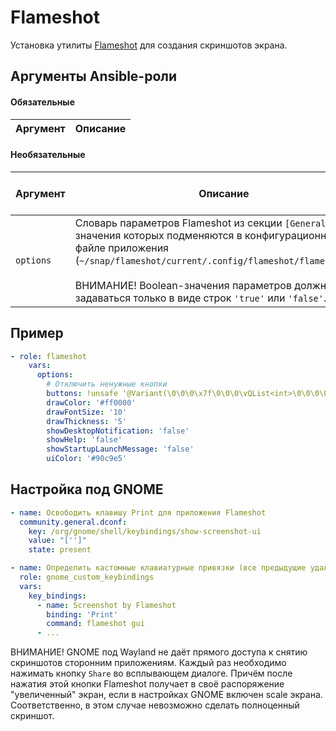 # Flameshot

Установка утилиты [Flameshot](https://github.com/flameshot-org/flameshot) для создания скриншотов экрана.

## Аргументы Ansible-роли

#### Обязательные

| Аргумент | Описание |
| --- | --- |  

#### Необязательные

| Аргумент | Описание | Значение по-умолчанию |
| --- | --- | --- |
| `options` | Словарь параметров Flameshot из секции `[General]`, значения которых подменяются в конфигурационном файле приложения (`~/snap/flameshot/current/.config/flameshot/flameshot.ini`).<br/><br/>ВНИМАНИЕ! Boolean-значения параметров должны задаваться только в виде строк `'true'` или `'false'`. | `{}` |

## Пример

```yaml
- role: flameshot
    vars:
      options:
        # Отключить ненужные кнопки
        buttons: !unsafe '@Variant(\0\0\0\x7f\0\0\0\vQList<int>\0\0\0\0\x11\0\0\0\0\0\0\0\x1\0\0\0\x2\0\0\0\x3\0\0\0\x4\0\0\0\x5\0\0\0\x6\0\0\0\x12\0\0\0\xf\0\0\0\x13\0\0\0\t\0\0\0\x10\0\0\0\n\0\0\0\v\0\0\0\f\0\0\0\x14\0\0\0\x15)'
        drawColor: '#ff0000'
        drawFontSize: '10'
        drawThickness: '5'
        showDesktopNotification: 'false'
        showHelp: 'false'
        showStartupLaunchMessage: 'false'
        uiColor: '#90c9e5'
```

## Настройка под GNOME

```yaml
- name: Освободить клавишу Print для приложения Flameshot
  community.general.dconf:
    key: /org/gnome/shell/keybindings/show-screenshot-ui
    value: "['']"
    state: present
```

```yaml
- name: Определить кастомные клавиатурные привязки (все предыдущие удаляются)
  role: gnome_custom_keybindings
  vars:
    key_bindings:
      - name: Screenshot by Flameshot
        binding: 'Print'
        command: flameshot gui
      - ...
```

ВНИМАНИЕ! GNOME под Wayland не даёт прямого доступа к снятию скриншотов сторонним приложениям.
Каждый раз необходимо нажимать кнопку `Share` во всплывающем диалоге. Причём после нажатия
этой кнопки Flameshot получает в своё распоряжение "увеличенный" экран, если в настройках GNOME 
включен scale экрана. Соответственно, в этом случае невозможно сделать полноценный скриншот.
